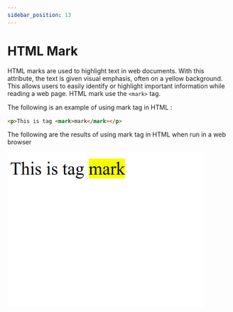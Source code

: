 ```yaml
---
sidebar_position: 13
---
```


# HTML Mark

HTML marks are used to highlight text in web documents. With this attribute, the text is given visual emphasis, often on a yellow background. This allows users to easily identify or highlight important information while reading a web page. HTML mark use the `<mark>` tag.

The following is an example of using mark tag in HTML :

```html title="index.html"
<p>This is tag <mark>mark</mark></p>
```

The following are the results of using mark tag in HTML when run in a web browser

![Docs Version Dropdown](./img/html-mark/html-mark.png)
